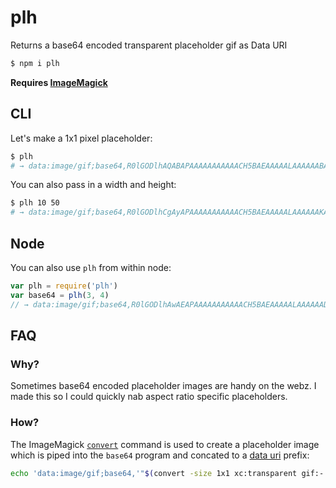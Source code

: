 # plh

Returns a base64 encoded transparent placeholder gif as Data URI

```bash
$ npm i plh
```

**Requires [ImageMagick](https://www.imagemagick.org/)**

## CLI

Let's make a 1x1 pixel placeholder:

```bash
$ plh
# → data:image/gif;base64,R0lGODlhAQABAPAAAAAAAAAAACH5BAEAAAAALAAAAAABAAEAAAICRAEAOw==
```

You can also pass in a width and height:

```bash
$ plh 10 50
# → data:image/gif;base64,R0lGODlhCgAyAPAAAAAAAAAAACH5BAEAAAAALAAAAAAKADIAAAIUhI+py+0Po5y02ouz3rz7D4biiBQAOw==
```

## Node

You can also use `plh` from within node:

```js
var plh = require('plh')
var base64 = plh(3, 4)
// → data:image/gif;base64,R0lGODlhAwAEAPAAAAAAAAAAACH5BAEAAAAALAAAAAADAAQAAAIDhI9WADs=
```

## FAQ

### Why?

Sometimes base64 encoded placeholder images are handy on the webz. I made this so I could quickly nab aspect ratio specific placeholders.

### How?

The ImageMagick [`convert`](https://www.imagemagick.org/script/convert.php) command is used to create a placeholder image which is piped into the `base64` program and concated to a [data uri](https://developer.mozilla.org/en-US/docs/Web/HTTP/Basics_of_HTTP/Data_URIs) prefix:

```bash
echo 'data:image/gif;base64,'"$(convert -size 1x1 xc:transparent gif:- | base64)"
```
